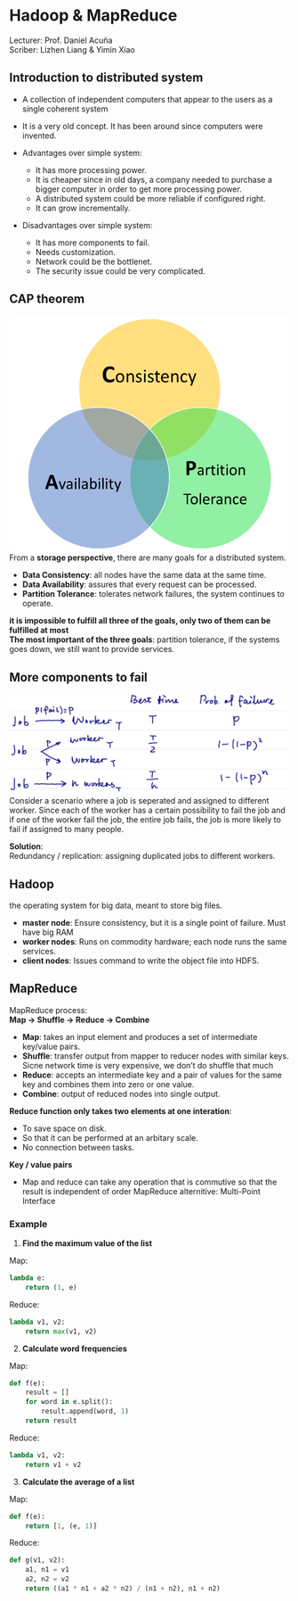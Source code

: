 # Hadoop & MapReduce
Lecturer: Prof. Daniel Acuña  
Scriber: Lizhen Liang & Yimin Xiao  

## Introduction to distributed system
- A collection of independent computers that appear to the users as a single coherent system
- It is a very old concept. It has been around since computers were invented.
- Advantages over simple system:
    - It has more processing power.
    - It is cheaper since in old days, a company needed to purchase a bigger computer in order to get more processing power.
    - A distributed system could be more reliable if configured right.
    - It can grow incrementally.

- Disadvantages over simple system:
    - It has more components to fail.
    - Needs customization.
    - Network could be the bottlenet.
    - The security issue could be very complicated.

## CAP theorem
![](image/2.png)
From a **storage perspective**, there are many goals for a distributed system.  
  - **Data Consistency**: all nodes have the same data at the same time.  
  - **Data Availability**: assures that every request can be processed.  
  - **Partition Tolerance**: tolerates network failures, the system continues to operate.    

**it is impossible to fulfill all three of the goals, only two of them can be fulfilled at most**  
**The most important of the three goals**: partition tolerance, if the systems goes down, we still want to provide services.

## More components to fail
![](image/3.png)
Consider a scenario where a job is seperated and assigned to different worker. Since each of the worker has a certain possibility to fail the job and if one of the worker fail the job, the entire job fails, the job is more likely to fail if assigned to many people.  

**Solution**:  
Redundancy / replication: assigning duplicated jobs to different workers.  

## Hadoop
the operating system for big data, meant to store big files. 
- **master node**: Ensure consistency, but it is a single point of failure. Must have big RAM
- **worker nodes**: Runs on commodity hardware; each node runs the same services.
- **client nodes**: Issues command to write the object file into HDFS.  

## MapReduce
MapReduce process:  
**Map -> Shuffle -> Reduce -> Combine**

- **Map**: takes an input element and produces a set of intermediate key/value pairs.
- **Shuffle**: transfer output from mapper to reducer nodes with similar keys. Sicne network time is very expensive, we don’t do shuffle that much
- **Reduce**: accepts an intermediate key and a pair of values for the same key and combines them into zero or one value.
- **Combine**: output of reduced nodes into single output.

**Reduce function only takes two elements at one interation**:  
- To save space on disk.
- So that it can be performed at an arbitary scale.
- No connection between tasks.  

**Key / value pairs**
- Map and reduce can take any operation that is commutive so that the result is independent of order
MapReduce alternitive: Multi-Point Interface 

### Example  

1. **Find the maximum value of the list**   

Map:  
```python
lambda e:
    return (1, e)
```  

Reduce:
```python
lambda v1, v2:
    return max(v1, v2)
```  

2. **Calculate word frequencies**  

Map:
```python
def f(e):
    result = []
    for word in e.split():
        result.append(word, 1)
    return result
```  

Reduce:
```python
lambda v1, v2:
    return v1 + v2
```  

3. **Calculate the average of a list**  

Map:    
```python
def f(e):
    return [1, (e, 1)]
```  

Reduce:
```python
def g(v1, v2):
    a1, n1 = v1
    a2, n2 = v2
    return ((a1 * n1 + a2 * n2) / (n1 + n2), n1 + n2)
```
